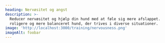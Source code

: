 ```yaml
---
heading: Nervøsitet og angst
description: >-
  Reducer nervøsitet og hjælp din hund med at føle sig mere afslappet. Oplev en
  roligere og mere balanceret hund, der trives i diverse situationer.
image: 'http://localhost:3000/training/nervousness.png'
imageAlt: foobar
---
```


